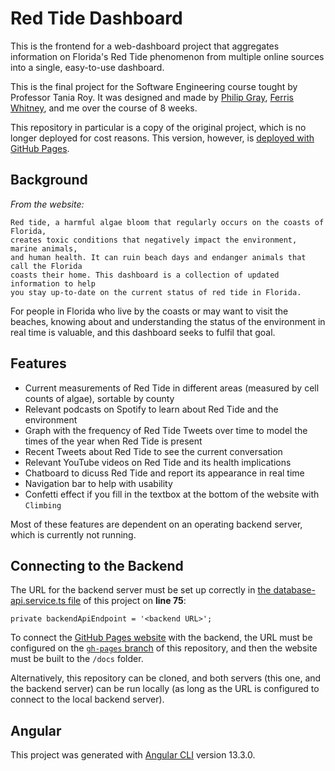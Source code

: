 # Red Tide Dashboard

This is the frontend for a web-dashboard project that aggregates information on Florida's Red Tide phenomenon from
multiple online sources into a single, easy-to-use dashboard.

This is the final project for the Software Engineering course tought by Professor Tania Roy.
It was designed and made by [Philip Gray](https://github.com/philipgray), [Ferris Whitney](https://github.com/fwhitney), and me over the course of 8 weeks.

This repository in particular is a copy of the original project, which is no longer deployed for cost reasons. This version, however, is [deployed with GitHub Pages](https://alexwills37.github.io/RedTideDash/).

## Background

*From the website:*
```
Red tide, a harmful algae bloom that regularly occurs on the coasts of Florida,
creates toxic conditions that negatively impact the environment, marine animals,
and human health. It can ruin beach days and endanger animals that call the Florida
coasts their home. This dashboard is a collection of updated information to help
you stay up-to-date on the current status of red tide in Florida. 
```

For people in Florida who live by the coasts or may want to visit the beaches, knowing about and understanding the status of the environment
in real time is valuable, and this dashboard seeks to fulfil that goal.

## Features

- Current measurements of Red Tide in different areas (measured by cell counts of algae), sortable by county
- Relevant podcasts on Spotify to learn about Red Tide and the environment
- Graph with the frequency of Red Tide Tweets over time
  to model the times of the year when Red Tide is present
- Recent Tweets about Red Tide to see the current conversation
- Relevant YouTube videos on Red Tide and its health implications
- Chatboard to dicuss Red Tide and report its appearance in real time
- Navigation bar to help with usability
- Confetti effect if you fill in the textbox at the bottom of the website with `Climbing`

Most of these features are dependent on an operating backend server, which is currently not running.

## Connecting to the Backend
The URL for the backend server must be set up correctly
in [the database-api.service.ts file](./src/app/services/database-api.service.ts) of this project on **line 75**:
```
private backendApiEndpoint = '<backend URL>';
```

To connect the [GitHub Pages website](https://alexwills37.github.io/RedTideDash/) with the backend, the URL must be configured on the [`gh-pages` branch](https://github.com/AlexWills37/RedTideDash/tree/gh-pages)  of this repository, and then the website must be built to the `/docs` folder.

Alternatively, this repository can be cloned, and both servers (this one, and the backend server) can be run locally (as long as the URL is configured to connect to the local backend server).






## Angular
This project was generated with [Angular CLI](https://github.com/angular/angular-cli) version 13.3.0.

